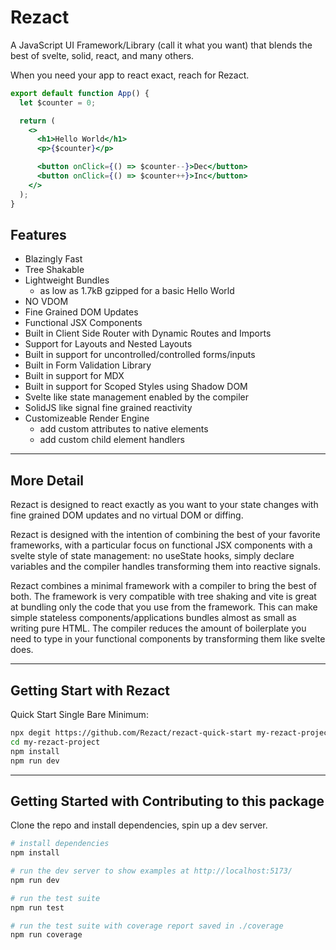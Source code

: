 # Rezact

A JavaScript UI Framework/Library (call it what you want) that blends the best of svelte, solid, react, and many others.

When you need your app to react exact, reach for Rezact.

```jsx
export default function App() {
  let $counter = 0;

  return (
    <>
      <h1>Hello World</h1>
      <p>{$counter}</p>

      <button onClick={() => $counter--}>Dec</button>
      <button onClick={() => $counter++}>Inc</button>
    </>
  );
}
```

## Features

- Blazingly Fast
- Tree Shakable
- Lightweight Bundles
  - as low as 1.7kB gzipped for a basic Hello World
- NO VDOM
- Fine Grained DOM Updates
- Functional JSX Components
- Built in Client Side Router with Dynamic Routes and Imports
- Support for Layouts and Nested Layouts
- Built in support for uncontrolled/controlled forms/inputs
- Built in Form Validation Library
- Built in support for MDX
- Built in support for Scoped Styles using Shadow DOM
- Svelte like state management enabled by the compiler
- SolidJS like signal fine grained reactivity
- Customizeable Render Engine
  - add custom attributes to native elements
  - add custom child element handlers

---

## More Detail

Rezact is designed to react exactly as you want to your state changes with fine grained DOM updates and no virtual DOM or diffing.

Rezact is designed with the intention of combining the best of your favorite frameworks, with a particular focus on functional JSX components with a svelte style of state management: no useState hooks, simply declare variables and the compiler handles transforming them into reactive signals.

Rezact combines a minimal framework with a compiler to bring the best of both. The framework is very compatible with tree shaking and vite is great at bundling only the code that you use from the framework. This can make simple stateless components/applications bundles almost as small as writing pure HTML. The compiler reduces the amount of boilerplate you need to type in your functional components by transforming them like svelte does.

---

## Getting Start with Rezact

Quick Start Single Bare Minimum:

```bash
npx degit https://github.com/Rezact/rezact-quick-start my-rezact-project
cd my-rezact-project
npm install
npm run dev
```

---

## Getting Started with Contributing to this package

Clone the repo and install dependencies, spin up a dev server.

```bash
# install dependencies
npm install

# run the dev server to show examples at http://localhost:5173/
npm run dev

# run the test suite
npm run test

# run the test suite with coverage report saved in ./coverage
npm run coverage

```
